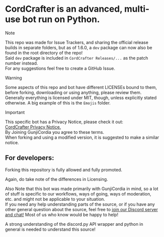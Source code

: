# CordCrafter is an advanced, multi-use bot run on Python.
> [!NOTE]
This repo was made for Issue Trackers, and sharing the official release builds in separate folders, but as of 1.6.0, a `dev` package can now also be found in the root directory of the repo!  
Said `dev` package is included in `CordCrafter Releases/...` as the patch number instead.  
For any suggestions feel free to create a GitHub Issue.

> [!WARNING]
Some aspects of this repo and bot have different LICENSEs bound to them, before forking, downloading or using anything, please review them.  
Generally everything is licensed under MIT, though, unless explicitly stated otherwise.
A big example of this is the `Emojis` folder.

> [!IMPORTANT]
This specific bot has a Privacy Notice, please check it out:  
[CordCrafter Privacy Notice.](https://tywrap-studios.notion.site/cordcrafter-bot-privacy-policy)  
By Joining GunjiCordia you agree to these terms.  
When forking and using a modified version, it is suggested to make a similar notice.

## For developers:
Forking this repository is fully allowed and fully promoted.  
  
Again, do take note of the differences in Licensing.  
  
Also Note that this bot was made primarily with GunjiCordia in mind, so a lot of stuff is specific to our workflows, ways of going, ways of moderation, etc. and might not be applicable to your situation.  
If you need any help understanding parts of the source, or if you have any other general question about the source, feel free to [join our Discord server and chat!](https://discord.gg/kcm8scfCwK) Most of us who know would be happy to help!  
  
A strong understanding of the discord.py API wrapper and python in general is needed to understand this source!